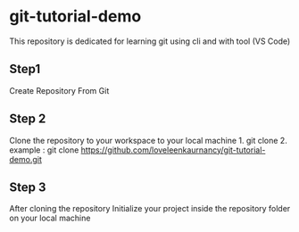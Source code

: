 # git-tutorial-demo
This repository is dedicated for learning git using cli and with tool (VS Code)

## Step1
Create Repository From Git

## Step 2
Clone the repository to your workspace to your local machine
    1. git clone <git url>
    2. example : git clone https://github.com/loveleenkaurnancy/git-tutorial-demo.git

## Step 3 
After cloning the repository Initialize your project inside the repository folder on your local machine
